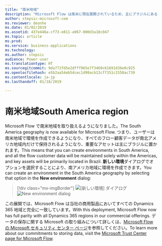 ```yaml
---
title: "南米地域"
description: "Microsoft Flow は南米に現在展開されているため、主にブラジルにある環境を作成することができます。"
author: stepsic-microsoft-com
ms.reviewer: deonhe
ms.date: 01/02/2019
ms.assetid: 437e446a-cf73-e811-a967-000d3a18c047
ms.topic: article
ms.prod: 
ms.service: business-applications
ms.technology: 
ms.author: stepsic
audience: Power user
ms.translationtype: HT
ms.sourcegitcommit: 9da772fd5e2dfff965e7f3469c61691d36e0c925
ms.openlocfilehash: e5b2aa54eb5dcec1d99acb13cff351c1558ac739
ms.contentlocale: ja-jp
ms.lasthandoff: 01/18/2019

---
```

# <a name="south-america-region"></a><span data-ttu-id="e01c0-103">南米地域</span><span class="sxs-lookup"><span data-stu-id="e01c0-103">South America region</span></span>




<span data-ttu-id="e01c0-104">Microsoft Flow で南米地域を取り扱えるようになりました。</span><span class="sxs-lookup"><span data-stu-id="e01c0-104">The South America geography is now available for Microsoft Flow.</span></span> <span data-ttu-id="e01c0-105">つまり、ユーザーは南米地域で環境を作成できるようになり、すべてのフロー顧客データが南北アメリカ地域内だけで保持されるようになり、重要なアセットは主にブラジルに置かれます。</span><span class="sxs-lookup"><span data-stu-id="e01c0-105">This means that you can create environments in South America, and all the flow customer data will be maintained solely within the Americas, and key assets will be primarily located in Brazil.</span></span> <span data-ttu-id="e01c0-106">**新しい環境**ダイアログでオプションを選択することにより、南アメリカ地域に環境を作成できます。</span><span class="sxs-lookup"><span data-stu-id="e01c0-106">You can create an environment in the South America geography by selecting that option in the **New environment** dialog:</span></span>

> [!div class="mx-imgBorder"]
> <span data-ttu-id="e01c0-107">![[新しい環境] ダイアログ](media/south-america-1.png "[新しい環境] ダイアログ")</span><span class="sxs-lookup"><span data-stu-id="e01c0-107">![New environment dialog](media/south-america-1.png "New environment dialog")</span></span>

<span data-ttu-id="e01c0-108">この展開では、Microsoft Flow は当社の商用製品においてすべての Dynamics 365 地域と完全に一致しています。</span><span class="sxs-lookup"><span data-stu-id="e01c0-108">With this deployment, Microsoft Flow now has full parity with all Dynamics 365 regions in our commercial offerings.</span></span> <span data-ttu-id="e01c0-109">データの保存に関する Microsoft の取り組みについて詳しくは、[Microsoft Flow の Microsoft セキュリティ センター ページ](https://www.microsoft.com/TrustCenter/CloudServices/business-application-platform/data-location)を参照してください。</span><span class="sxs-lookup"><span data-stu-id="e01c0-109">To learn more about our commitments to storing data, visit the [Microsoft Trust Center page for Microsoft Flow](https://www.microsoft.com/TrustCenter/CloudServices/business-application-platform/data-location).</span></span>
